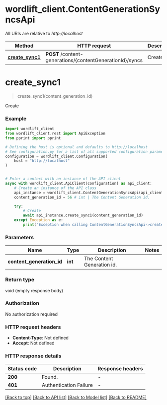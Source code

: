 # wordlift_client.ContentGenerationSyncsApi

All URIs are relative to *http://localhost*

Method | HTTP request | Description
------------- | ------------- | -------------
[**create_sync1**](ContentGenerationSyncsApi.md#create_sync1) | **POST** /content-generations/{contentGenerationId}/syncs | Create


# **create_sync1**
> create_sync1(content_generation_id)

Create

### Example


```python
import wordlift_client
from wordlift_client.rest import ApiException
from pprint import pprint

# Defining the host is optional and defaults to http://localhost
# See configuration.py for a list of all supported configuration parameters.
configuration = wordlift_client.Configuration(
    host = "http://localhost"
)


# Enter a context with an instance of the API client
async with wordlift_client.ApiClient(configuration) as api_client:
    # Create an instance of the API class
    api_instance = wordlift_client.ContentGenerationSyncsApi(api_client)
    content_generation_id = 56 # int | The Content Generation id.

    try:
        # Create
        await api_instance.create_sync1(content_generation_id)
    except Exception as e:
        print("Exception when calling ContentGenerationSyncsApi->create_sync1: %s\n" % e)
```



### Parameters


Name | Type | Description  | Notes
------------- | ------------- | ------------- | -------------
 **content_generation_id** | **int**| The Content Generation id. | 

### Return type

void (empty response body)

### Authorization

No authorization required

### HTTP request headers

 - **Content-Type**: Not defined
 - **Accept**: Not defined

### HTTP response details

| Status code | Description | Response headers |
|-------------|-------------|------------------|
**200** | Found. |  -  |
**401** | Authentication Failure |  -  |

[[Back to top]](#) [[Back to API list]](../README.md#documentation-for-api-endpoints) [[Back to Model list]](../README.md#documentation-for-models) [[Back to README]](../README.md)

